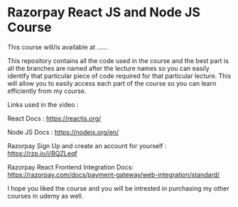 # Razorpay React JS and Node JS Course

This course will/is available at ......

This repository contains all the code used in the course and the best part is all the branches are named after the lecture names so you can easily identify that particular piece of code required for that particular lecture. This will allow you to easily access each part of the course so you can learn efficiently from my course.

Links used in the video :

React Docs : https://reactjs.org/

Node JS Docs : https://nodejs.org/en/

Razorpay Sign Up and create an account for yourself : https://rzp.io/i/BQZLeqf

Razorpay React Frontend Integration Docs: https://razorpay.com/docs/payment-gateway/web-integration/standard/

I hope you liked the course and you will be intrested in purchasing my other courses in udemy as well.
